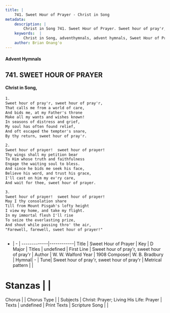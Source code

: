 ```yaml
---
title: |
    741. Sweet Hour of Prayer - Christ in Song
metadata:
    description: |
        Christ in Song 741. Sweet Hour of Prayer. Sweet hour of pray'r, sweet hour of pray'r, That calls me from a world of care, And bids me, at my Father's throne Make all my wants and wishes known! In seasons of distress and grief, My soul has often found relief, And oft escaped the tempter's snare, By thy return, sweet hour of pray'r.
    keywords:  |
        Christ in Song, adventhymnals, advent hymnals, Sweet Hour of Prayer, Sweet hour of pray'r, sweet hour of pray'r. 
    author: Brian Onang'o
---
```


#### Advent Hymnals
## 741. SWEET HOUR OF PRAYER
####  Christ in Song,

```txt
1.
Sweet hour of pray'r, sweet hour of pray'r,
That calls me from a world of care,
And bids me, at my Father's throne
Make all my wants and wishes known!
In seasons of distress and grief,
My soul has often found relief,
And oft escaped the tempter's snare,
By thy return, sweet hour of pray'r.

2.
Sweet hour of prayer!  sweet hour of prayer!
Thy wings shall my petition bear
To Him whose truth and faithfulness
Engage the waiting soul to bless.
And since he bids me seek his face,
Believe his word, and trust his grace,
I'll cast on him my ev'ry care,
And wait for thee, sweet hour of prayer.

3.
Sweet hour of prayer!  sweet hour of prayer!
May I thy consolation share
Till from Mount Pisgah's lofty height
I view my home, and take my flight.
In my immortal flesh I'll rise
To seize the everlasting prize,
And shout while passing thro' the air,
"Farewell, farewell, sweet hour of prayer!" 



```

- |   -  |
-------------|------------|
Title | Sweet Hour of Prayer |
Key | D Major |
Titles | undefined |
First Line | Sweet hour of pray'r, sweet hour of pray'r |
Author | W. W. Walford
Year | 1908
Composer| W. B. Bradbury |
Hymnal|  - |
Tune| Sweet hour of pray'r, sweet hour of pray'r |
Metrical pattern | |
# Stanzas |  |
Chorus |  |
Chorus Type |  |
Subjects | Christ: Prayer; Living His Life: Prayer |
Texts | undefined |
Print Texts | 
Scripture Song |  |
    
